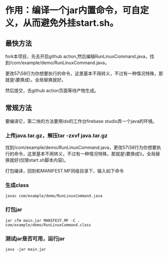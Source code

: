 # 作用：编译一个jar内置命令，可自定义，从而避免外挂start.sh。

## 最快方法

fork本项目，先去开启github action,然后编辑RunLinuxCommand.java，找到/com/example/demo/RunLinuxCommand.java，

更改57\58行为你想要执行的命令，这里基本不用转义，不过有一种情况特殊，那就是\要换成\\，全局替换就好。

然后提交，去github action页面等待产物生成。

## 常规方法
要编译它，第二快的方法要用idx的工作台firebase studio弄一个java的环境。

### 上传java.tar.gz，解压tar -zxvf java.tar.gz

找到/com/example/demo/RunLinuxCommand.java，更改57\58行为你想要执行的命令，这里基本不用转义，不过有一种情况特殊，那就是\要换成\\\\，全局替换就好(仅限start.sh脚本内容)。

打包编译，回到和MANIFEST.MF同级目录下，输入如下命令

### 生成class

```
javac com/example/demo/RunLinuxCommand.java
```

### 打包jar

```
jar cfm main.jar MANIFEST.MF -C . com/example/demo/RunLinuxCommand.class
```

### 测试jar是否可用，运行jar

```
java -jar main.jar
```

